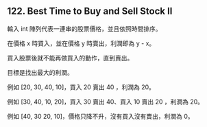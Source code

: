 ## 122. Best Time to Buy and Sell Stock II

輸入 int  陣列代表一連串的股票價格，並且依照時間排序。

在價格 x 時買入，並在價格 y 時賣出，利潤即為 y - x。

買入股票後就不能再做買入的動作，直到賣出。

目標是找出最大的利潤。

例如 [20, 30, 40, 10]，買入 20 賣出 40 ，利潤為 20。

例如 [30, 40, 10, 20]，買入 30 賣出 40、買入 10 賣出 20 ，利潤為 20。

例如 [40, 30 20, 10]，價格只降不升，沒有買入沒有賣出，利潤為 0。